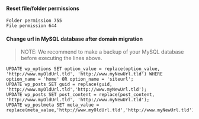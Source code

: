 #### Reset file/folder permissions
````
Folder permission 755
File permission 644
````

#### Change url in MySQL database after domain migration
> NOTE: We recommend to make a backup of your MySQL database before executing the lines above.
````
UPDATE wp_options SET option_value = replace(option_value, 'http://www.myOldUrl.tld', 'http://www.myNewUrl.tld') WHERE option_name = 'home' OR option_name = 'siteurl';
UPDATE wp_posts SET guid = replace(guid, 'http://www.myOldUrl.tld','http://www.myNewUrl.tld');
UPDATE wp_posts SET post_content = replace(post_content, 'http://www.myOldUrl.tld', 'http://www.myNewUrl.tld');
UPDATE wp_postmeta SET meta_value = replace(meta_value,'http://www.myOldUrl.tld','http://www.myNewUrl.tld');
````
